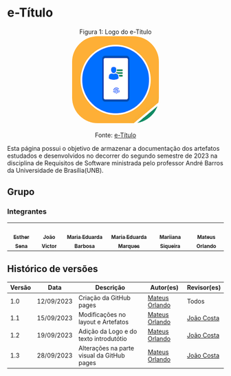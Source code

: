 # e-Título

<p align="center" > <font>Figura 1: Logo do e-Título</font> <br><img style="border: 2px solid white; border-radius: 30%" src="imgs/img.logo.jpg" width = 40%></p>
<p align="center" > <font>Fonte: <a href="https://play.google.com/store/apps/details?id=br.jus.tse.eleitoral.etitulo&hl=pt_BR&gl=US">e-Título</a></font> <br></p>

Esta página possui o objetivo de armazenar a documentação dos artefatos estudados e desenvolvidos no decorrer do segundo semestre de 2023 na disciplina de Requisitos de Software ministrada pelo professor André Barros da Universidade de Brasília(UNB).

## Grupo
### Integrantes

<table>
  <tr>
    <td align="center"><a href="https://github.com/esmsena"><img style="border-radius: 50%;" src="https://avatars.githubusercontent.com/u/98842728?v=4" width="100px;" alt=""/><br /><sub><b>Esther Sena</b></sub></a><br />
    <td align="center"><a href="https://github.com/jvcostta"><img style="border-radius: 50%;" src="https://avatars.githubusercontent.com/u/124215106?v=4" width="100px;" alt=""/><br /><sub><b>João Victor</b></sub></a><br /><a href="Link git" title="Rocketseat"></a></td>
    <td align="center"><a href="https://github.com/Madu01"><img style="border-radius: 50%;" src="https://avatars.githubusercontent.com/u/64814266?v=4" width="100px;" alt=""/><br /><sub><b>Maria Eduarda Barbosa</b></sub></a><br /><a href="Link git" title="Rocketseat"></a></td>
        <td align="center"><a href="https://github.com/EduardaSMarques"><img style="border-radius: 50%;" src="https://avatars.githubusercontent.com/u/79334692?v=4" width="100px;" alt=""/><br /><sub><b>Maria Eduarda Marques</b></sub></a><br />
        <td align="center"><a href="https://github.com/Maryyscreuza"><img style="border-radius: 50%;" src="https://avatars.githubusercontent.com/u/98031097?v=4" width="100px;" alt=""/><br /><sub><b>Mariiana Siqueira</b></sub></a><br />
    <td align="center"><a href="https://github.com/MateusPy"><img style="border-radius: 50%;" src="https://avatars.githubusercontent.com/u/98001933?s=400&u=960f90db65022ae3b93ddda74dc0b1d451dedac0&v=4" width="100px;" alt=""/><br /><sub><b>Mateus Orlando</b></sub></a><br />
  </tr>
</table>

## Histórico de versões

Versão |   Data  | Descrição | Autor(es) | Revisor(es)
------ | ---- | ------ | ---------- | ----------
1.0 | 12/09/2023 | Criação da GitHub pages | [Mateus Orlando](https://github.com/MateusPy) | Todos
1.1 | 15/09/2023 | Modificações no layout e Artefatos | [Mateus Orlando](https://github.com/MateusPy) | [João Costa ](https://github.com/jvcostta)
1.2 | 19/09/2023 | Adição da Logo e do texto introdutótio | [Mateus Orlando](https://github.com/MateusPy) | [João Costa ](https://github.com/jvcostta)
1.3 | 28/09/2023 | Alterações na parte visual da GitHub pages | [Mateus Orlando](https://github.com/MateusPy) | [João Costa ](https://github.com/jvcostta)